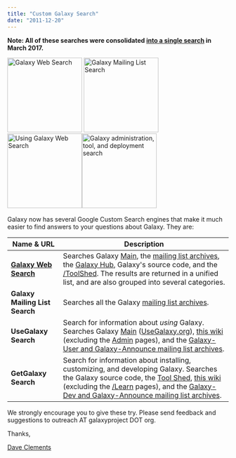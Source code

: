 ```yaml
---
title: "Custom Galaxy Search"
date: "2011-12-20"
---
```


**Note: All of these searches were consolidated [into a single search](/src/search/index.md) in March 2017.**

<div class='center'>
<a href='/src/search/index.md'><img src='/src/images/galaxy-logos/galaxy-web-search.png' alt='Galaxy Web Search' width="170" /></a> <img src='/images/logos/GalaxyMailingListSearch.png' alt='Galaxy Mailing List Search' width="170" /> <img src='/images/logos/UseGalaxySearch.png' alt='Using Galaxy Web Search' width="170" /><img src='/images/logos/GetGalaxySearch.png' alt='Galaxy administration, tool, and deployment search' width="170" />
</div>
<br />
Galaxy now has several Google Custom Search engines that make it much easier to find answers to your questions about Galaxy.  They are:

| Name & URL |  Description  |
| ---------- | ------------ |
| **[Galaxy Web Search](/src/search/index.md)** |  Searches Galaxy [Main](/src/main/index.md), the [mailing list archives](/src/mailing-lists/index.md), the [Galaxy Hub](/src/index.md), Galaxy's source code, and the [/ToolShed](/src/toolshed/index.md).  The results are returned in a unified list, and are also grouped into several categories.  |
| **Galaxy Mailing List Search** |  Searches all the Galaxy [mailing list archives](/src/mailing-lists/index.md).   |
| **UseGalaxy Search** |  Search for information about *using* Galaxy.  Searches Galaxy [Main](/src/main/index.md) ([UseGalaxy.org](http://usegalaxy.org)), [this wiki](/src/learn/index.md) (excluding the [Admin](/src/admin/index.md) pages), and the [Galaxy-User and Galaxy-Announce mailing list archives](/src/mailing-lists/index.md).  |
| **GetGalaxy Search** |  Search for information about installing, customizing, and developing Galaxy.  Searches the Galaxy source code, the [Tool Shed](http://toolshed.g2.bx.psu.edu), [this wiki](/src/admin/index.md) (excluding the [/Learn](/src/learn/index.md) pages), and the [Galaxy-Dev and Galaxy-Announce mailing list archives](/src/mailing-lists/index.md).  |

We strongly encourage you to give these try.  Please send feedback and suggestions to outreach AT galaxyproject DOT org.

Thanks,

[Dave Clements](/src/people/dave-clements/index.md)
